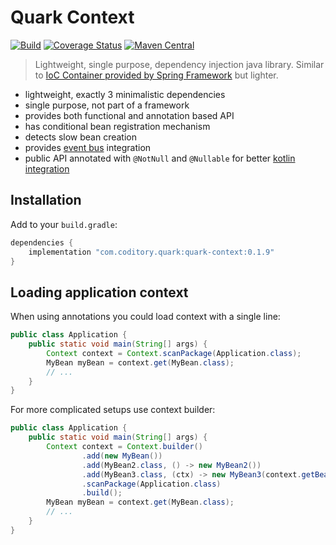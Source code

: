 # Quark Context
[![Build](https://github.com/coditory/quark-context/actions/workflows/build.yml/badge.svg)](https://github.com/coditory/quark-context/actions/workflows/build.yml)
[![Coverage Status](https://coveralls.io/repos/github/coditory/quark-context/badge.svg)](https://coveralls.io/github/coditory/quark-context)
[![Maven Central](https://maven-badges.herokuapp.com/maven-central/com.coditory.quark/quark-context/badge.svg)](https://mvnrepository.com/artifact/com.coditory.quark/quark-context)

> Lightweight, single purpose, dependency injection java library. Similar to [IoC Container provided by Spring Framework](https://docs.spring.io/spring-framework/docs/current/reference/html/core.html#beans) but lighter.

- lightweight, exactly 3 minimalistic dependencies
- single purpose, not part of a framework
- provides both functional and annotation based API
- has conditional bean registration mechanism
- detects slow bean creation
- provides [event bus](https://github.com/coditory/quark-eventbus) integration
- public API annotated with `@NotNull` and `@Nullable` for better [kotlin integration](https://kotlinlang.org/docs/java-to-kotlin-nullability-guide.html#platform-types)

## Installation

Add to your `build.gradle`:

```gradle
dependencies {
    implementation "com.coditory.quark:quark-context:0.1.9"
}
```

## Loading application context

When using annotations you could load context with a single line:

```java
public class Application {
    public static void main(String[] args) {
        Context context = Context.scanPackage(Application.class);
        MyBean myBean = context.get(MyBean.class);
        // ...
    }
}
```

For more complicated setups use context builder:

```java
public class Application {
    public static void main(String[] args) {
        Context context = Context.builder()
                .add(new MyBean())
                .add(MyBean2.class, () -> new MyBean2())
                .add(MyBean3.class, (ctx) -> new MyBean3(context.getBean(MyBean.class)))
                .scanPackage(Application.class)
                .build();
        MyBean myBean = context.get(MyBean.class);
        // ...
    }
}
```
